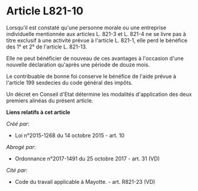 # Article L821-10

Lorsqu'il est constaté qu'une personne morale ou une entreprise individuelle mentionnée aux articles L. 821-3 et L. 821-4 ne
se livre pas à titre exclusif à une activité prévue à l'article L. 821-1, elle perd le bénéfice des 1° et 2° de l'article L.
821-13. 

Elle ne peut bénéficier de nouveau de ces avantages à l'occasion d'une nouvelle déclaration qu'après une période de douze
mois. 

Le contribuable de bonne foi conserve le bénéfice de l'aide prévue à l'article 199 sexdecies du code général des impôts. 

Un décret en Conseil d'Etat détermine les modalités d'application des deux premiers alinéas du présent article.

**Liens relatifs à cet article**

_Créé par_:

  - Loi n°2015-1268 du 14 octobre 2015 - art. 10

_Abrogé par_:

  - Ordonnance n°2017-1491 du 25 octobre 2017 - art. 31 (VD)

_Cité par_:

  - Code du travail applicable à Mayotte. - art. R821-23 (VD)
